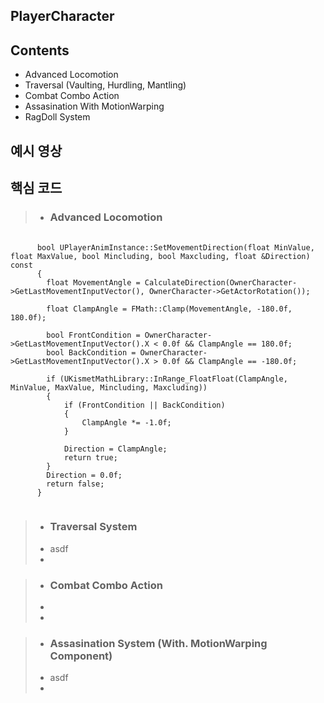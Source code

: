 PlayerCharacter
-

Contents
-
- Advanced Locomotion
- Traversal (Vaulting, Hurdling, Mantling)
- Combat Combo Action
- Assasination With MotionWarping
- RagDoll System

예시 영상
-


핵심 코드
-

> - ### Advanced Locomotion ###
<pre>
  <code>
      bool UPlayerAnimInstance::SetMovementDirection(float MinValue, float MaxValue, bool Mincluding, bool Maxcluding, float &Direction) const
      {
      	float MovementAngle = CalculateDirection(OwnerCharacter->GetLastMovementInputVector(), OwnerCharacter->GetActorRotation());
      	
      	float ClampAngle = FMath::Clamp(MovementAngle, -180.0f, 180.0f);
      
      	bool FrontCondition = OwnerCharacter->GetLastMovementInputVector().X < 0.0f && ClampAngle == 180.0f;
      	bool BackCondition = OwnerCharacter->GetLastMovementInputVector().X > 0.0f && ClampAngle == -180.0f;
      
      	if (UKismetMathLibrary::InRange_FloatFloat(ClampAngle, MinValue, MaxValue, Mincluding, Maxcluding))
      	{
      		if (FrontCondition || BackCondition)
      		{
      			ClampAngle *= -1.0f;
      		}
      		
      		Direction = ClampAngle;
      		return true;
      	}
      	Direction = 0.0f;
      	return false;
      }
  </code>
</pre>


> - ### Traversal System ###
> - asdf
> - 


> - ### Combat Combo Action ###
> -
> -


> - ### Assasination System (With. MotionWarping Component)
> - asdf
> - 
